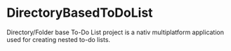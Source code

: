 # DirectoryBasedToDoList
Directory/Folder base To-Do List project is a nativ multiplatform application used for creating nested to-do lists.
